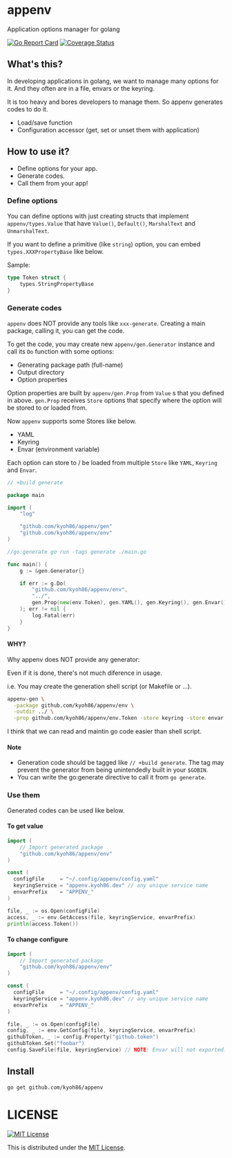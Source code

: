 # appenv

Application options manager for golang

[![Go Report Card](https://goreportcard.com/badge/github.com/kyoh86/appenv)](https://goreportcard.com/report/github.com/kyoh86/appenv)
[![Coverage Status](https://img.shields.io/codecov/c/github/kyoh86/appenv.svg)](https://codecov.io/gh/kyoh86/appenv)

## What's this?

In developing applications in golang, we want to manage many options for it.
And they often are in a file, envars or the keyring.

It is too heavy and bores developers to manage them.
So appenv generates codes to do it.

- Load/save function
- Configuration accessor (get, set or unset them with application)

## How to use it?

- Define options for your app.
- Generate codes.
- Call them from your app!

### Define options

You can define options with just creating structs that
implement `appenv/types.Value` that
have `Value()`, `Default()`, `MarshalText` and `UnmarshalText`.

If you want to define a primitive (like `string`) option,
you can embed `types.XXXPropertyBase` like below.

Sample:

```go
type Token struct {
	types.StringPropertyBase
}
```

### Generate codes

`appenv` does NOT provide any tools like `xxx-generate`.
Creating a main package, calling it, you can get the code.

To get the code, you may create new `appenv/gen.Generator`
instance and call its `Do` function with some options:

- Generating package path (full-name)
- Output directory
- Option properties

Option properties are built by `appenv/gen.Prop` from
`Value` s that you defined in above.
`gen.Prop` receives `Store` options that specify 
where the option will be stored to or loaded from.

Now `appenv` supports some Stores like below.

- YAML
- Keyring
- Envar (environment variable)

Each option can store to / be loaded from multiple `Store`
like `YAML`, `Keyring` and `Envar`.

```go
// +build generate

package main

import (
	"log"

	"github.com/kyoh86/appenv/gen"
	"github.com/kyoh86/appenv/env"
)

//go:generate go run -tags generate ./main.go

func main() {
	g := &gen.Generator{}

	if err := g.Do(
		"github.com/kyoh86/appenv/env",
		"../",
		gen.Prop(new(env.Token), gen.YAML(), gen.Keyring(), gen.Envar()),
	); err != nil {
		log.Fatal(err)
	}
}
```

#### WHY?

Why appenv does NOT provide any generator:

Even if it is done, there's not much diference in usage.

i.e. You may create the generation shell script (or Makefile or ...).

```sh
appenv-gen \
  -package github.com/kyoh86/appenv/env \
  -outdir ../ \
  -prop github.com/kyoh86/appenv/env.Token -store keyring -store envar
```

I think that we can read and maintin go code easier than shell script.

#### Note

- Generation code should be tagged like `// +build generate`.
The tag may prevent the generator from being unintendedly built in your `$GOBIN`.
- You can write the go:generate directive to call it from `go generate`.

### Use them

Generated codes can be used like below.

#### To get value

```go
import (
	// Import generated package
	"github.com/kyoh86/appenv/env"
)

const (
  configFile     = "~/.config/appenv/config.yaml"
  keyringService = "appenv.kyoh86.dev" // any unique service name
  envarPrefix    = "APPENV_" 
)

file, _ := os.Open(configFile)
access, _ := env.GetAccess(file, keyringService, envarPrefix)
println(access.Token())
```

#### To change configure

```go
import (
	// Import generated package
	"github.com/kyoh86/appenv/env"
)

const (
  configFile     = "~/.config/appenv/config.yaml"
  keyringService = "appenv.kyoh86.dev" // any unique service name
  envarPrefix    = "APPENV_" 
)

file, _ := os.Open(configFile)
config, _ := env.GetConfig(file, keyringService, envarPrefix)
githubToken, _ := config.Property("github.token")
githubToken.Set("foobar")
config.SaveFile(file, keyringService) // NOTE: Envar will not exported.
```

## Install

```
go get github.com/kyoh86/appenv
```

# LICENSE

[![MIT License](http://img.shields.io/badge/license-MIT-blue.svg)](http://www.opensource.org/licenses/MIT)

This is distributed under the [MIT License](http://www.opensource.org/licenses/MIT).
